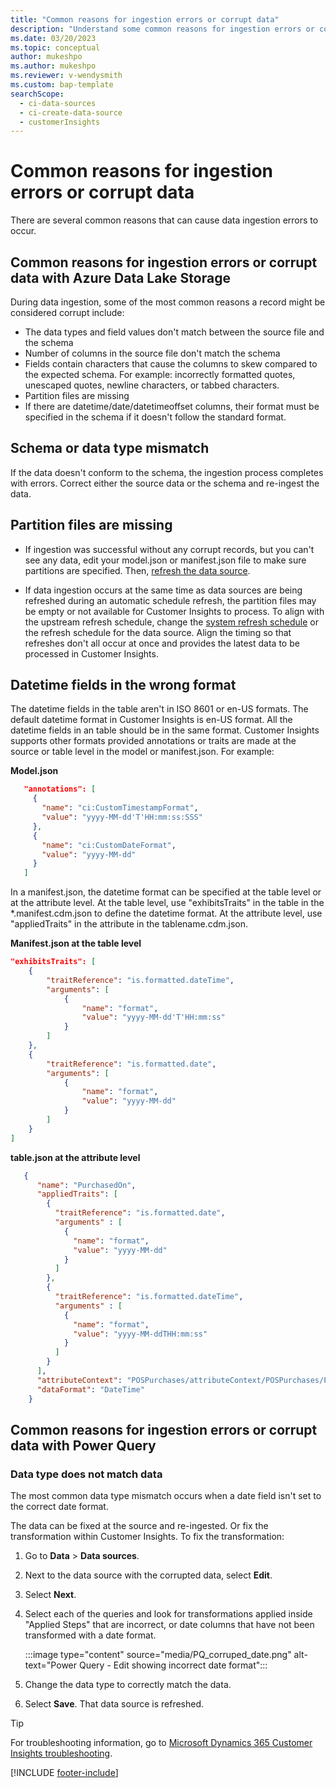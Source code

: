 ```yaml
---
title: "Common reasons for ingestion errors or corrupt data"
description: "Understand some common reasons for ingestion errors or corrupt data when using Data Lake Storage or Power Query"
ms.date: 03/20/2023
ms.topic: conceptual
author: mukeshpo
ms.author: mukeshpo
ms.reviewer: v-wendysmith
ms.custom: bap-template
searchScope: 
  - ci-data-sources
  - ci-create-data-source
  - customerInsights
---
```


# Common reasons for ingestion errors or corrupt data

There are several common reasons that can cause data ingestion errors to occur.

## Common reasons for ingestion errors or corrupt data with Azure Data Lake Storage

During data ingestion, some of the most common reasons a record might be considered corrupt include:

- The data types and field values don't match between the source file and the schema
- Number of columns in the source file don't match the schema
- Fields contain characters that cause the columns to skew compared to the expected schema. For example: incorrectly formatted quotes, unescaped quotes, newline characters, or tabbed characters.
- Partition files are missing
- If there are datetime/date/datetimeoffset columns, their format must be specified in the schema if it doesn't follow the standard format.

## Schema or data type mismatch

If the data doesn't conform to the schema, the ingestion process completes with errors. Correct either the source data or the schema and re-ingest the data.

## Partition files are missing

- If ingestion was successful without any corrupt records, but you can't see any data, edit your model.json or manifest.json file to make sure partitions are specified. Then, [refresh the data source](data-sources-manage.md#refresh-data-sources).

- If data ingestion occurs at the same time as data sources are being refreshed during an automatic schedule refresh, the partition files may be empty or not available for Customer Insights to process. To align with the upstream refresh schedule, change the [system refresh schedule](schedule-refresh.md) or the refresh schedule for the data source. Align the timing so that refreshes don't all occur at once and provides the latest data to be processed in Customer Insights.

## Datetime fields in the wrong format

The datetime fields in the table aren't in ISO 8601 or en-US formats. The default datetime format in Customer Insights is en-US format. All the datetime fields in an table should be in the same format. Customer Insights supports other formats provided annotations or traits are made at the source or table level in the model or manifest.json. For example:

**Model.json**

   ```json
      "annotations": [
        {
          "name": "ci:CustomTimestampFormat",
          "value": "yyyy-MM-dd'T'HH:mm:ss:SSS"
        },
        {
          "name": "ci:CustomDateFormat",
          "value": "yyyy-MM-dd"
        }
      ]   
   ```

  In a manifest.json, the datetime format can be specified at the table level or at the attribute level. At the table level, use "exhibitsTraits" in the table in the *.manifest.cdm.json to define the datetime format. At the attribute level, use "appliedTraits" in the attribute in the tablename.cdm.json.

**Manifest.json at the table level**

```json
"exhibitsTraits": [
    {
        "traitReference": "is.formatted.dateTime",
        "arguments": [
            {
                "name": "format",
                "value": "yyyy-MM-dd'T'HH:mm:ss"
            }
        ]
    },
    {
        "traitReference": "is.formatted.date",
        "arguments": [
            {
                "name": "format",
                "value": "yyyy-MM-dd"
            }
        ]
    }
]
```

**table.json at the attribute level**

```json
   {
      "name": "PurchasedOn",
      "appliedTraits": [
        {
          "traitReference": "is.formatted.date",
          "arguments" : [
            {
              "name": "format",
              "value": "yyyy-MM-dd"
            }
          ]
        },
        {
          "traitReference": "is.formatted.dateTime",
          "arguments" : [
            {
              "name": "format",
              "value": "yyyy-MM-ddTHH:mm:ss"
            }
          ]
        }
      ],
      "attributeContext": "POSPurchases/attributeContext/POSPurchases/PurchasedOn",
      "dataFormat": "DateTime"
    }
```

## Common reasons for ingestion errors or corrupt data with Power Query

### Data type does not match data

The most common data type mismatch occurs when a date field isn't set to the correct date format.

The data can be fixed at the source and re-ingested. Or fix the transformation within Customer Insights. To fix the transformation:

1. Go to **Data** > **Data sources**.

1. Next to the data source with the corrupted data, select **Edit**.

1. Select **Next**.

1. Select each of the queries and look for transformations applied inside "Applied Steps" that are incorrect, or date columns that have not been transformed with a date format.

   :::image type="content" source="media/PQ_corruped_date.png" alt-text="Power Query - Edit showing incorrect date format":::

1. Change the data type to correctly match the data.

1. Select **Save**. That data source is refreshed.

> [!TIP]
> For troubleshooting information, go to [Microsoft Dynamics 365 Customer Insights troubleshooting](/troubleshoot/dynamics-365/customer-insights/welcome-customer-insights).

[!INCLUDE [footer-include](includes/footer-banner.md)]
